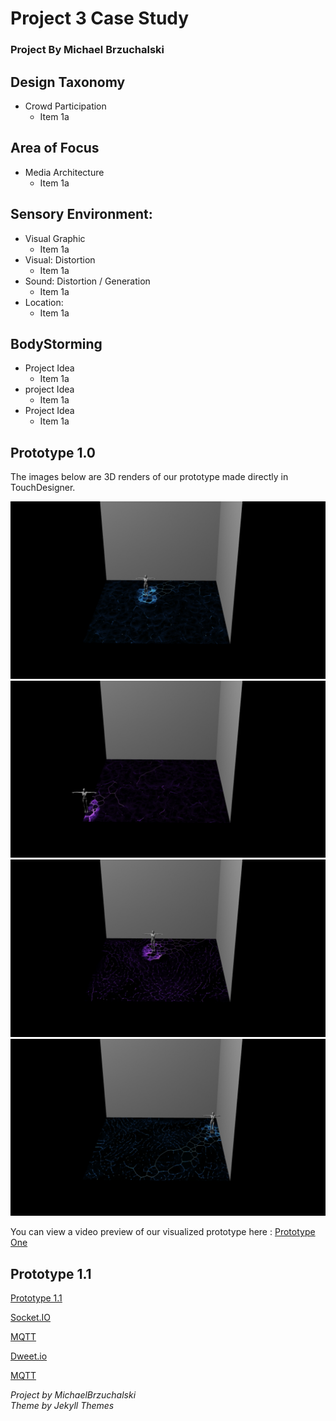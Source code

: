 # Project 3 Case Study 
### Project By Michael Brzuchalski
 
## Design Taxonomy
  * Crowd Participation
    * Item 1a  
    
    
## Area of Focus
* Media Architecture
    * Item 1a
    
## Sensory Environment:
  * Visual Graphic
    * Item 1a
  * Visual: Distortion
    * Item 1a
  * Sound: Distortion / Generation
    * Item 1a
  * Location: 
    * Item 1a
    
## BodyStorming
 * Project Idea
    * Item 1a
 * project Idea
    * Item 1a
 * Project Idea
    * Item 1a
    
## Prototype 1.0

The images below are 3D renders of our prototype made directly in TouchDesigner.  

![ImageOne](images/TDMovieOut.0.jpg)
![ImageTwo](images/TDMovieOut.1.jpg)
![ImageThree](images/TDMovieOut.2.jpg)
![ImageFour](images/TDMovieOut.3.jpg)

You can view a video preview of our visualized prototype here : [Prototype One](https://www.youtube.com/watch?v=RlnMgWQJlpA&feature=youtu.be)

## Prototype 1.1
[Prototype 1.1](https://www.youtube.com/watch?v=__j6FiRErwo&feature=youtu.be)

[Socket.IO](https://socket.io/)

[MQTT](https://mqtt.org/)

[Dweet.io](https://mqtt.org/)

[MQTT](https://mqtt.org/) 

*Project by MichaelBrzuchalski*\
*Theme by Jekyll Themes*
